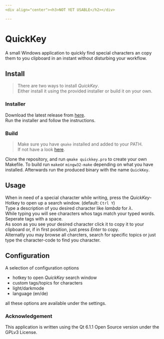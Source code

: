 ```yaml
---
<div align="center"><h3>NOT YET USABLE</h2></div>

---
```

# QuickKey

A small Windows application to quickly find special characters an copy them to you clipboard in an instant without disturbing your workflow.

## Install

> There are two ways to install *QuickKey*.\
> Either install it using the provided installer or build it on your own.

### Installer

Download the latest release from [here](https://github.com/leokraft/QuickKey/releases).\
Run the installer and follow the instructions.
  
### Build

> Make sure you have `qmake` installed and added to your PATH.\
> If not have a look [here](https://www.qt.io/download-qt-installer).

Clone the repository, and run `qmake quickkey.pro` to create your own Makefile.
To build run `make`or `mingw32-make` depending on what you have installed.
Afterwards run the produced binary with the name `QuickKey`.

## Usage

When in need of a special character while writing, press the *QuickKey*-Hotkey to open up a search window. (default: `Ctrl Y`)\
Type  a description of you desired character like *lambda* for *λ*.\
While typing you will see characters whos tags match your typed words.\
Seperate tags with a space.\
As soon as you see your desired character click it to copy it to your clipboard or, if in first position, just press *Enter* to copy.
\
Alternatly you may browse all charcters, search for specific topics or just type the character-code to find you character.

## Configuration

A selection of configuration options

- hotkey to open *QuickKey* search window
- custom tags/topics for characters
- light/darkmode
- language (en/de)

all these options are available under the settings.

### Acknowledgement

This application is written using the Qt 6.1.1 Open Source version under the GPLv3 License.
